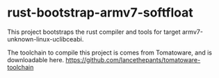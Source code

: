 # rust-bootstrap-armv7-softfloat

This project bootstraps the rust compiler and tools for target armv7-unknown-linux-uclibceabi.

The toolchain to compile this project is comes from Tomatoware, and is downloadable here.
https://github.com/lancethepants/tomatoware-toolchain
